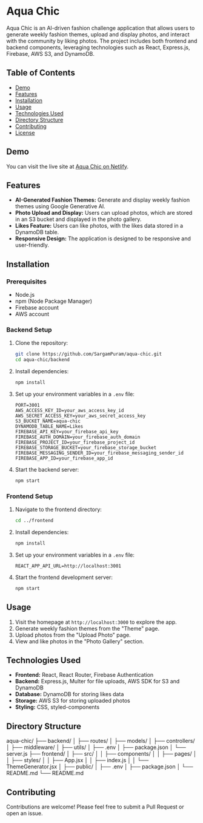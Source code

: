# Aqua Chic

Aqua Chic is an AI-driven fashion challenge application that allows users to generate weekly fashion themes, upload and display photos, and interact with the community by liking photos. The project includes both frontend and backend components, leveraging technologies such as React, Express.js, Firebase, AWS S3, and DynamoDB.

## Table of Contents

- [Demo](#demo)
- [Features](#features)
- [Installation](#installation)
- [Usage](#usage)
- [Technologies Used](#technologies-used)
- [Directory Structure](#directory-structure)
- [Contributing](#contributing)
- [License](#license)

## Demo

You can visit the live site at [Aqua Chic on Netlify](https://your-netlify-link).

## Features

- **AI-Generated Fashion Themes:** Generate and display weekly fashion themes using Google Generative AI.
- **Photo Upload and Display:** Users can upload photos, which are stored in an S3 bucket and displayed in the photo gallery.
- **Likes Feature:** Users can like photos, with the likes data stored in a DynamoDB table.
- **Responsive Design:** The application is designed to be responsive and user-friendly.

## Installation

### Prerequisites

- Node.js
- npm (Node Package Manager)
- Firebase account
- AWS account

### Backend Setup

1. Clone the repository:
    ```sh
    git clone https://github.com/SargamPuram/aqua-chic.git
    cd aqua-chic/backend
    ```

2. Install dependencies:
    ```sh
    npm install
    ```

3. Set up your environment variables in a `.env` file:
    ```env
    PORT=3001
    AWS_ACCESS_KEY_ID=your_aws_access_key_id
    AWS_SECRET_ACCESS_KEY=your_aws_secret_access_key
    S3_BUCKET_NAME=aqua-chic
    DYNAMODB_TABLE_NAME=Likes
    FIREBASE_API_KEY=your_firebase_api_key
    FIREBASE_AUTH_DOMAIN=your_firebase_auth_domain
    FIREBASE_PROJECT_ID=your_firebase_project_id
    FIREBASE_STORAGE_BUCKET=your_firebase_storage_bucket
    FIREBASE_MESSAGING_SENDER_ID=your_firebase_messaging_sender_id
    FIREBASE_APP_ID=your_firebase_app_id
    ```

4. Start the backend server:
    ```sh
    npm start
    ```

### Frontend Setup

1. Navigate to the frontend directory:
    ```sh
    cd ../frontend
    ```

2. Install dependencies:
    ```sh
    npm install
    ```

3. Set up your environment variables in a `.env` file:
    ```env
    REACT_APP_API_URL=http://localhost:3001
    ```

4. Start the frontend development server:
    ```sh
    npm start
    ```

## Usage

1. Visit the homepage at `http://localhost:3000` to explore the app.
2. Generate weekly fashion themes from the "Theme" page.
3. Upload photos from the "Upload Photo" page.
4. View and like photos in the "Photo Gallery" section.

## Technologies Used

- **Frontend:** React, React Router, Firebase Authentication
- **Backend:** Express.js, Multer for file uploads, AWS SDK for S3 and DynamoDB
- **Database:** DynamoDB for storing likes data
- **Storage:** AWS S3 for storing uploaded photos
- **Styling:** CSS, styled-components

## Directory Structure

aqua-chic/
├── backend/
│ ├── routes/
│ ├── models/
│ ├── controllers/
│ ├── middleware/
│ ├── utils/
│ ├── .env
│ ├── package.json
│ └── server.js
├── frontend/
│ ├── src/
│ │ ├── components/
│ │ ├── pages/
│ │ ├── styles/
│ │ ├── App.jsx
│ │ ├── index.js
│ │ └── ThemeGenerator.jsx
│ ├── public/
│ ├── .env
│ ├── package.json
│ └── README.md
└── README.md


## Contributing

Contributions are welcome! Please feel free to submit a Pull Request or open an issue.


